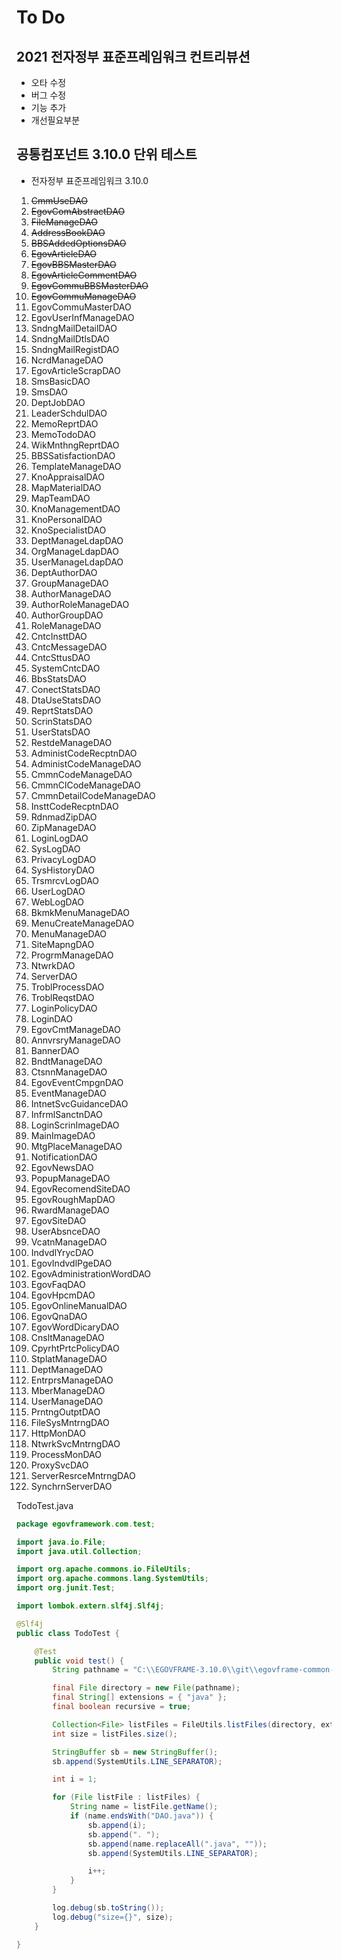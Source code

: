 # To Do

## 2021 전자정부 표준프레임워크 컨트리뷰션
- 오타 수정
- 버그 수정
- 기능 추가
- 개선필요부분

## 공통컴포넌트 3.10.0 단위 테스트

- 전자정부 표준프레임워크 3.10.0

1. <s>CmmUseDAO</s>
2. <s>EgovComAbstractDAO</s>
3. <s>FileManageDAO</s>
4. <s>AddressBookDAO</s>
5. <s>BBSAddedOptionsDAO</s>
6. <s>EgovArticleDAO</s>
7. <s>EgovBBSMasterDAO</s>
8. <s>EgovArticleCommentDAO</s>
9. <s>EgovCommuBBSMasterDAO</s>
10. <s>EgovCommuManageDAO</s>
11. EgovCommuMasterDAO
12. EgovUserInfManageDAO
13. SndngMailDetailDAO
14. SndngMailDtlsDAO
15. SndngMailRegistDAO
16. NcrdManageDAO
17. EgovArticleScrapDAO
18. SmsBasicDAO
19. SmsDAO
20. DeptJobDAO
21. LeaderSchdulDAO
22. MemoReprtDAO
23. MemoTodoDAO
24. WikMnthngReprtDAO
25. BBSSatisfactionDAO
26. TemplateManageDAO
27. KnoAppraisalDAO
28. MapMaterialDAO
29. MapTeamDAO
30. KnoManagementDAO
31. KnoPersonalDAO
32. KnoSpecialistDAO
33. DeptManageLdapDAO
34. OrgManageLdapDAO
35. UserManageLdapDAO
36. DeptAuthorDAO
37. GroupManageDAO
38. AuthorManageDAO
39. AuthorRoleManageDAO
40. AuthorGroupDAO
41. RoleManageDAO
42. CntcInsttDAO
43. CntcMessageDAO
44. CntcSttusDAO
45. SystemCntcDAO
46. BbsStatsDAO
47. ConectStatsDAO
48. DtaUseStatsDAO
49. ReprtStatsDAO
50. ScrinStatsDAO
51. UserStatsDAO
52. RestdeManageDAO
53. AdministCodeRecptnDAO
54. AdministCodeManageDAO
55. CmmnCodeManageDAO
56. CmmnClCodeManageDAO
57. CmmnDetailCodeManageDAO
58. InsttCodeRecptnDAO
59. RdnmadZipDAO
60. ZipManageDAO
61. LoginLogDAO
62. SysLogDAO
63. PrivacyLogDAO
64. SysHistoryDAO
65. TrsmrcvLogDAO
66. UserLogDAO
67. WebLogDAO
68. BkmkMenuManageDAO
69. MenuCreateManageDAO
70. MenuManageDAO
71. SiteMapngDAO
72. ProgrmManageDAO
73. NtwrkDAO
74. ServerDAO
75. TroblProcessDAO
76. TroblReqstDAO
77. LoginPolicyDAO
78. LoginDAO
79. EgovCmtManageDAO
80. AnnvrsryManageDAO
81. BannerDAO
82. BndtManageDAO
83. CtsnnManageDAO
84. EgovEventCmpgnDAO
85. EventManageDAO
86. IntnetSvcGuidanceDAO
87. InfrmlSanctnDAO
88. LoginScrinImageDAO
89. MainImageDAO
90. MtgPlaceManageDAO
91. NotificationDAO
92. EgovNewsDAO
93. PopupManageDAO
94. EgovRecomendSiteDAO
95. EgovRoughMapDAO
96. RwardManageDAO
97. EgovSiteDAO
98. UserAbsnceDAO
99. VcatnManageDAO
100. IndvdlYrycDAO
101. EgovIndvdlPgeDAO
102. EgovAdministrationWordDAO
103. EgovFaqDAO
104. EgovHpcmDAO
105. EgovOnlineManualDAO
106. EgovQnaDAO
107. EgovWordDicaryDAO
108. CnsltManageDAO
109. CpyrhtPrtcPolicyDAO
110. StplatManageDAO
111. DeptManageDAO
112. EntrprsManageDAO
113. MberManageDAO
114. UserManageDAO
115. PrntngOutptDAO
116. FileSysMntrngDAO
117. HttpMonDAO
118. NtwrkSvcMntrngDAO
119. ProcessMonDAO
120. ProxySvcDAO
121. ServerResrceMntrngDAO
122. SynchrnServerDAO

TodoTest.java
```java
package egovframework.com.test;

import java.io.File;
import java.util.Collection;

import org.apache.commons.io.FileUtils;
import org.apache.commons.lang.SystemUtils;
import org.junit.Test;

import lombok.extern.slf4j.Slf4j;

@Slf4j
public class TodoTest {

	@Test
	public void test() {
		String pathname = "C:\\EGOVFRAME-3.10.0\\git\\egovframe-common-components\\src\\main\\java\\egovframework\\com";

		final File directory = new File(pathname);
		final String[] extensions = { "java" };
		final boolean recursive = true;

		Collection<File> listFiles = FileUtils.listFiles(directory, extensions, recursive);
		int size = listFiles.size();

		StringBuffer sb = new StringBuffer();
		sb.append(SystemUtils.LINE_SEPARATOR);

		int i = 1;

		for (File listFile : listFiles) {
			String name = listFile.getName();
			if (name.endsWith("DAO.java")) {
				sb.append(i);
				sb.append(". ");
				sb.append(name.replaceAll(".java", ""));
				sb.append(SystemUtils.LINE_SEPARATOR);

				i++;
			}
		}

		log.debug(sb.toString());
		log.debug("size={}", size);
	}

}
```
